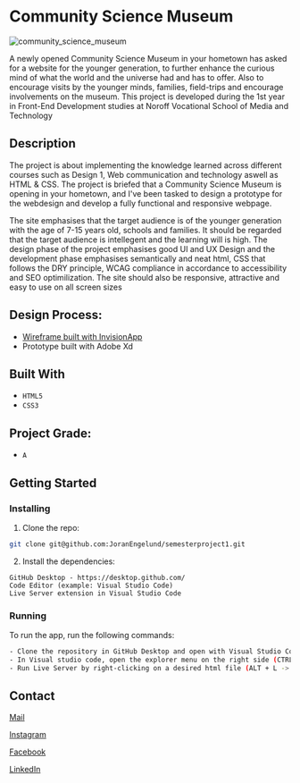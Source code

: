 # Community Science Museum

![community_science_museum](https://user-images.githubusercontent.com/56642663/195356415-de456eb6-8e4c-4abd-94be-cc3e86456bc8.jpg)

A newly opened Community Science Museum in your hometown has asked for a website for the younger generation, to further enhance the curious mind of what the world and the universe had and has to offer. Also to encourage visits by the younger minds, families, field-trips and encourage involvements on the museum.
This project is developed during the 1st year in Front-End Development studies at Noroff Vocational School of Media and Technology

## Description

The project is about implementing the knowledge learned across different courses such as Design 1, Web communication and technology aswell as HTML & CSS. The project is briefed that a Community Science Museum is opening in your hometown, and I've been tasked to design a prototype for the webdesign and develop a fully functional and responsive webpage.

The site emphasises that the target audience is of the younger generation with the age of 7-15 years old, schools and families. It should be regarded that the target audience is intellegent and the learning will is high. The design phase of the project emphasises good UI and UX Design and the development phase emphasises semantically and neat html, CSS that follows the DRY principle, WCAG compliance in accordance to accessibility and SEO optimilization. The site should also be responsive, attractive and easy to use on all screen sizes

## Design Process:
- [Wireframe built with InvisionApp](https://www.invisionapp.com/)
- Prototype built with Adobe Xd

## Built With

- ```HTML5```
- ```CSS3```

## Project Grade:
- ```A```

## Getting Started

### Installing


1. Clone the repo:

```bash
git clone git@github.com:JoranEngelund/semesterproject1.git
```

2. Install the dependencies:

```
GitHub Desktop - https://desktop.github.com/
Code Editor (example: Visual Studio Code)
Live Server extension in Visual Studio Code
```

### Running

To run the app, run the following commands:

```bash
- Clone the repository in GitHub Desktop and open with Visual Studio Code from the menu (CTRL + SHIFT + A)
- In Visual studio code, open the explorer menu on the right side (CTRL + SHIFT + E)
- Run Live Server by right-clicking on a desired html file (ALT + L -> ALT + O)
```

## Contact

[Mail](mailto:joranengelund@hotmail.com)

[Instagram](https://www.instagram.com/joranengelund/)

[Facebook](https://www.facebook.com/joranengelund)

[LinkedIn](https://www.linkedin.com/in/j%C3%B8ran-engelund-937649252/)
